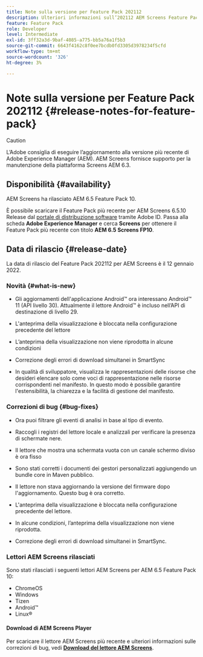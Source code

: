 ```yaml
---
title: Note sulla versione per Feature Pack 202112
description: Ulteriori informazioni sull’202112 AEM Screens Feature Pack rilasciato il 12 gennaio 2022.
feature: Feature Pack
role: Developer
level: Intermediate
exl-id: 3ff32a3d-9baf-4085-a775-bb5a76a1f5b3
source-git-commit: 6643f4162c8f0ee7bcdb0fd3305d3978234f5cfd
workflow-type: tm+mt
source-wordcount: '326'
ht-degree: 3%

---
```


# Note sulla versione per Feature Pack 202112 {#release-notes-for-feature-pack}

>[!CAUTION]
>L’Adobe consiglia di eseguire l’aggiornamento alla versione più recente di Adobe Experience Manager (AEM). AEM Screens fornisce supporto per la manutenzione della piattaforma Screens AEM 6.3.

## Disponibilità {#availability}

AEM Screens ha rilasciato AEM 6.5 Feature Pack 10.

È possibile scaricare il Feature Pack più recente per AEM Screens 6.5.10 Release dal [portale di distribuzione software](https://experience.adobe.com/#/downloads/content/software-distribution/it/aem.html) tramite Adobe ID. Passa alla scheda **Adobe Experience Manager** e cerca **Screens** per ottenere il Feature Pack più recente con titolo **AEM 6.5 Screens FP10**.

## Data di rilascio {#release-date}

La data di rilascio del Feature Pack 202112 per AEM Screens è il 12 gennaio 2022.

### Novità {#what-is-new}

* Gli aggiornamenti dell&#39;applicazione Android™ ora interessano Android™ 11 (API livello 30). Attualmente il lettore Android™ è incluso nell’API di destinazione di livello 29.

* L&#39;anteprima della visualizzazione è bloccata nella configurazione precedente del lettore

* L’anteprima della visualizzazione non viene riprodotta in alcune condizioni

* Correzione degli errori di download simultanei in SmartSync

* In qualità di sviluppatore, visualizza le rappresentazioni delle risorse che desideri elencare solo come voci di rappresentazione nelle risorse corrispondenti nel manifesto. In questo modo è possibile garantire l&#39;estensibilità, la chiarezza e la facilità di gestione del manifesto.

### Correzioni di bug {#bug-fixes}

* Ora puoi filtrare gli eventi di analisi in base al tipo di evento.

* Raccogli i registri del lettore locale e analizzali per verificare la presenza di schermate nere.

* Il lettore che mostra una schermata vuota con un canale schermo diviso è ora fisso

* Sono stati corretti i documenti dei gestori personalizzati aggiungendo un bundle core in Maven pubblico.

* Il lettore non stava aggiornando la versione del firmware dopo l&#39;aggiornamento. Questo bug è ora corretto.

* L&#39;anteprima della visualizzazione è bloccata nella configurazione precedente del lettore.

* In alcune condizioni, l’anteprima della visualizzazione non viene riprodotta.

* Correzione degli errori di download simultanei in SmartSync.

### Lettori AEM Screens rilasciati

Sono stati rilasciati i seguenti lettori AEM Screens per AEM 6.5 Feature Pack 10:

* ChromeOS
* Windows
* Tizen
* Android™
* Linux®

#### Download di AEM Screens Player

Per scaricare il lettore AEM Screens più recente e ulteriori informazioni sulle correzioni di bug, vedi **[Download del lettore AEM Screens](https://download.macromedia.com/screens/index.html)**.
